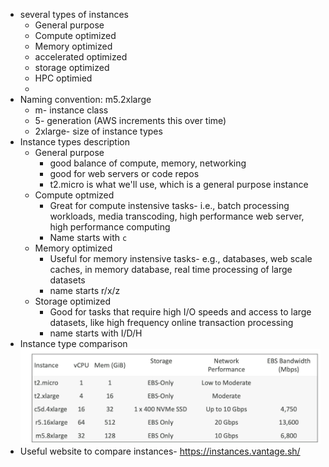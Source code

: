 - several types of instances
	- General purpose
	- Compute optimized
	- Memory optimized
	- accelerated optimized
	- storage optimized
	- HPC optimied
	- 
- Naming convention: m5.2xlarge
	- m- instance class
	- 5- generation (AWS increments this over time)
	- 2xlarge- size of instance types
- Instance types description
	- General purpose
		- good balance of compute, memory, networking
		- good for web servers or code repos
		- t2.micro is what we'll use, which is a general purpose instance
	- Compute optmized
		- Great for compute instensive tasks- i.e., batch processing workloads, media transcoding, high performance web server, high performance computing
		- Name starts with `c`
	- Memory optimized
		- Useful for memory instensive tasks- e.g., databases, web scale caches, in memory database, real time processing of large datasets
		- name starts r/x/z
	- Storage optimized
		- Good for tasks that require high I/O speeds and access to large datasets, like high frequency online transaction processing
		- name starts with I/D/H
- Instance type comparison
  ![image](attachments/20240619101808.png)
- Useful website to compare instances- https://instances.vantage.sh/